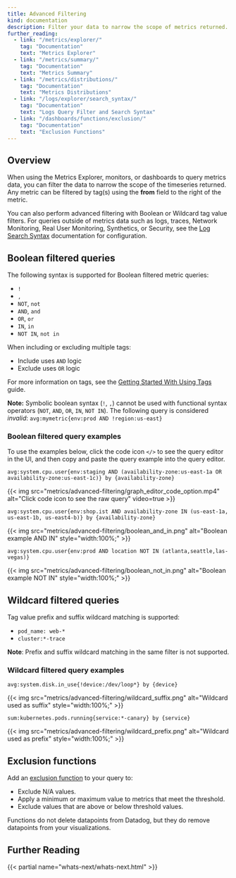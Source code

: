 ```yaml
---
title: Advanced Filtering
kind: documentation
description: Filter your data to narrow the scope of metrics returned.
further_reading:
  - link: "/metrics/explorer/"
    tag: "Documentation"
    text: "Metrics Explorer"
  - link: "/metrics/summary/"
    tag: "Documentation"
    text: "Metrics Summary"
  - link: "/metrics/distributions/"
    tag: "Documentation"
    text: "Metrics Distributions"
  - link: "/logs/explorer/search_syntax/"
    tag: "Documentation"
    text: "Logs Query Filter and Search Syntax"
  - link: "/dashboards/functions/exclusion/"
    tag: "Documentation"
    text: "Exclusion Functions"
---
```


## Overview

When using the Metrics Explorer, monitors, or dashboards to query metrics data, you can filter the data to narrow the scope of the timeseries returned. Any metric can be filtered by tag(s) using the **from** field to the right of the metric. 

You can also perform advanced filtering with Boolean or Wildcard tag value filters. For queries outside of metrics data such as logs, traces, Network Monitoring, Real User Monitoring, Synthetics, or Security, see the [Log Search Syntax][1] documentation for configuration.

## Boolean filtered queries 

The following syntax is supported for Boolean filtered metric queries: 

- `!`
- `,`
- `NOT`, `not`
- `AND`, `and`
- `OR`, `or`
- `IN`, `in`
- `NOT IN`, `not in`

When including or excluding multiple tags:
* Include uses `AND` logic
* Exclude uses `OR` logic

For more information on tags, see the [Getting Started With Using Tags][2] guide.

**Note:** Symbolic boolean syntax (`!`, `,`) cannot be used with functional syntax operators (`NOT`, `AND`, `OR`, `IN`, `NOT IN`). The following query is considered _invalid_: 
`avg:mymetric{env:prod AND !region:us-east}`

### Boolean filtered query examples

To use the examples below, click the code icon `</>` to see the query editor in the UI, and then copy and paste the query example into the query editor.

```
avg:system.cpu.user{env:staging AND (availability-zone:us-east-1a OR availability-zone:us-east-1c)} by {availability-zone}
```

{{< img src="metrics/advanced-filtering/graph_editor_code_option.mp4" alt="Click code icon to see the raw query" video=true >}}

```
avg:system.cpu.user{env:shop.ist AND availability-zone IN (us-east-1a, us-east-1b, us-east4-b)} by {availability-zone}
```

{{< img src="metrics/advanced-filtering/boolean_and_in.png" alt="Boolean example AND IN" style="width:100%;" >}}
```
avg:system.cpu.user{env:prod AND location NOT IN (atlanta,seattle,las-vegas)}
```

{{< img src="metrics/advanced-filtering/boolean_not_in.png" alt="Boolean example NOT IN" style="width:100%;" >}}

## Wildcard filtered queries 

Tag value prefix and suffix wildcard matching is supported: 
-  `pod_name: web-*` 
-  `cluster:*-trace`

**Note**: Prefix and suffix wildcard matching in the same filter is not supported.

### Wildcard filtered query examples

```
avg:system.disk.in_use{!device:/dev/loop*} by {device}
```

{{< img src="metrics/advanced-filtering/wildcard_suffix.png" alt="Wildcard used as suffix" style="width:100%;" >}}
```
sum:kubernetes.pods.running{service:*-canary} by {service}
```

{{< img src="metrics/advanced-filtering/wildcard_prefix.png" alt="Wildcard used as prefix" style="width:100%;" >}}

## Exclusion functions

Add an [exclusion function][3] to your query to: 
- Exclude N/A values.
- Apply a minimum or maximum value to metrics that meet the threshold.
- Exclude values that are above or below threshold values.

Functions do not delete datapoints from Datadog, but they do remove datapoints from your visualizations.

## Further Reading

{{< partial name="whats-next/whats-next.html" >}}

[1]: /logs/explorer/search_syntax/
[2]: /getting_started/tagging/using_tags/
[3]: /dashboards/functions/exclusion/
